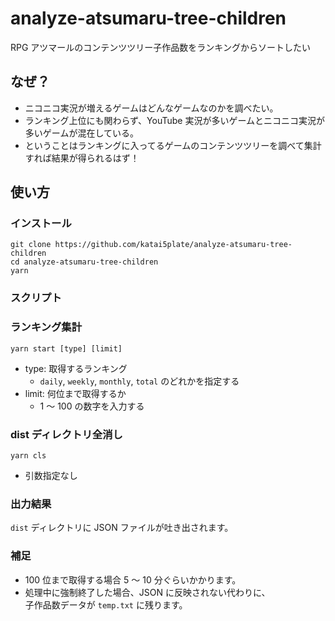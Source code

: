 # analyze-atsumaru-tree-children

RPG アツマールのコンテンツツリー子作品数をランキングからソートしたい

## なぜ？

- ニコニコ実況が増えるゲームはどんなゲームなのかを調べたい。
- ランキング上位にも関わらず、YouTube 実況が多いゲームとニコニコ実況が多いゲームが混在している。
- ということはランキングに入ってるゲームのコンテンツツリーを調べて集計すれば結果が得られるはず！

## 使い方

### インストール

```
git clone https://github.com/katai5plate/analyze-atsumaru-tree-children
cd analyze-atsumaru-tree-children
yarn
```

### スクリプト

### ランキング集計

```
yarn start [type] [limit]
```

- type: 取得するランキング
  - `daily`, `weekly`, `monthly`, `total` のどれかを指定する
- limit: 何位まで取得するか
  - 1 ～ 100 の数字を入力する

### dist ディレクトリ全消し

```
yarn cls
```

- 引数指定なし

### 出力結果

`dist` ディレクトリに JSON ファイルが吐き出されます。

### 補足

- 100 位まで取得する場合 5 ～ 10 分ぐらいかかります。
- 処理中に強制終了した場合、JSON に反映されない代わりに、  
  子作品数データが `temp.txt` に残ります。

